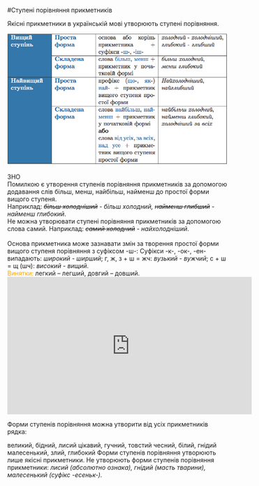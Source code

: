 #Ступенi порiвняння прикметникiв

Якiснi прикметники в українськiй мовi утворюють ступенi порiвняння.

<div class="center">
<img src="../pics/6/3.png" width="600px" class="center"/>
</div>
<br>

<div class="add-wrap">
<span class="add">ЗНО</span>
<div class="add-text">
Помилкою є утворення ступенiв порiвняння прикметникiв за допомогою додавання слiв бiльш, менш, найбiльш, найменш до простої форми вищого ступеня.<br>
Наприклад: <i><s>бiльш холоднiший</s> - бiльш холодний,
<s>найменш глибший</s> - найменш глибокий</i>.<br>
Не можна утворювати ступенi порiвняння прикметникiв за допомогою слова самий. Наприклад: <i><s>самий холодний</s> - найхолоднiший</i>.
</div>

<br>
Основа прикметника може зазнавати змiн за творення простої форми вищого ступеня порiвняння з суфiксом <span class="p1">-ш-</span>:
Суфiкси <span class="p1">-к-</span>, <span class="p1">-ок-</span>, <span class="p1">-ен-</span> випадають: <i>широкий - ширший</i>;
<span class="p1">г, ж, з + ш = жч</span>: <i>вузький - вужчий</i>;
<span class="p1">с + ш = щ (шч)</span>: <i>високий - вищий</i>.
<br>
<font color="orange">Винятки:</font> легкий – легший, довгий – довший.

<div class="fluidMedia">
<iframe align="center" width="560" height="315" src="https://www.youtube.com/embed/b90DoL5r28s" frameborder="0" allowfullscreen></iframe>
</div>
<div class="popup">
</div>


<quiz> 
    <question>
       <p> Форми ступенів порівняння можна утворити від усіх прикметників рядка:</p>
           <answer> великий, бідний, лисий </answer>
           <answer correct> цікавий, гучний, товстий</answer>
           <answer> чесний, білий, гнідий </answer>
           <answer> малесенький, злий, глибокий </answer>
      <explanation>
Форми ступенів порівняння утворюють лише якісні прикметники. Не утворюють форми ступенів порівняння прикметники: <i>лисий (абсолютно ознака), гнідий (масть тварини), малесенький (суфікс <span class="p1">-есеньк-</span>).</i>
</explanation>
    </question>
</quiz> 
